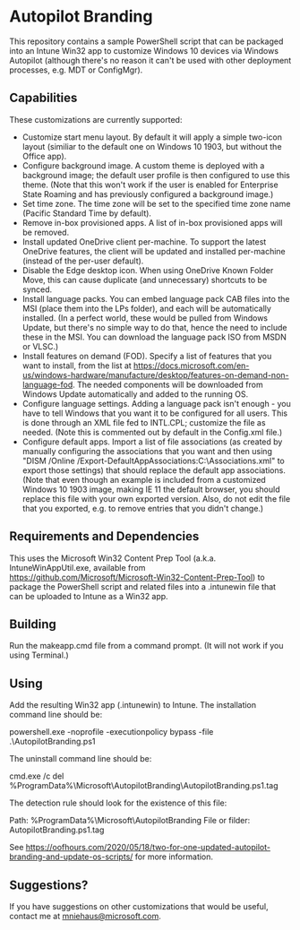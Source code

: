 # Autopilot Branding

This repository contains a sample PowerShell script that can be packaged into an Intune Win32 app to customize Windows 10 devices via Windows Autopilot
(although there's no reason it can't be used with other deployment processes, e.g. MDT or ConfigMgr).

## Capabilities

These customizations are currently supported:

- Customize start menu layout.  By default it will apply a simple two-icon layout (similiar to the default one on Windows 10 1903, but without the Office app).
- Configure background image.  A custom theme is deployed with a background image; the default user profile is then configured to use this theme.  (Note that this won't work if the user is enabled for Enterprise State Roaming and has previously configured a background image.)
- Set time zone.  The time zone will be set to the specified time zone name (Pacific Standard Time by default).
- Remove in-box provisioned apps.  A list of in-box provisioned apps will be removed.
- Install updated OneDrive client per-machine.  To support the latest OneDrive features, the client will be updated and installed per-machine (instead of the per-user default).
- Disable the Edge desktop icon.  When using OneDrive Known Folder Move, this can cause duplicate (and unnecessary) shortcuts to be synced.
- Install language packs.  You can embed language pack CAB files into the MSI (place them into the LPs folder), and each will be automatically installed.  (In a perfect world, these would be pulled from Windows Update, but there's no simple way to do that, hence the need to include these in the MSI.  You can download the language pack ISO from MSDN or VLSC.)
- Install features on demand (FOD).  Specify a list of features that you want to install, from the list at https://docs.microsoft.com/en-us/windows-hardware/manufacture/desktop/features-on-demand-non-language-fod.  The needed components will be downloaded from Windows Update automatically and added to the running OS.
- Configure language settings.  Adding a language pack isn't enough - you have to tell Windows that you want it to be configured for all users.  This is done through an XML file fed to INTL.CPL; customize the file as needed.  (Note this is commented out by default in the Config.xml file.)
- Configure default apps.  Import a list of file associations (as created by manually configuring the associations that you want and then using "DISM /Online /Export-DefaultAppAssociations:C:\Associations.xml" to export those settings) that should replace the default app associations.  (Note that even though an example is included from a customized Windows 10 1903 image, making IE 11 the default browser, you should replace this file with your own exported version.  Also, do not edit the file that you exported, e.g. to remove entries that you didn't change.)

## Requirements and Dependencies

This uses the Microsoft Win32 Content Prep Tool (a.k.a. IntuneWinAppUtil.exe, available from https://github.com/Microsoft/Microsoft-Win32-Content-Prep-Tool) to package the PowerShell script and related files into a .intunewin file that can be uploaded to Intune as a Win32 app. 

## Building

Run the makeapp.cmd file from a command prompt.  (It will not work if you using Terminal.)

## Using

Add the resulting Win32 app (.intunewin) to Intune.  The installation command line should be:

powershell.exe -noprofile -executionpolicy bypass -file .\AutopilotBranding.ps1

The uninstall command line should be:

cmd.exe /c del %ProgramData%\Microsoft\AutopilotBranding\AutopilotBranding.ps1.tag

The detection rule should look for the existence of this file:

Path: %ProgramData%\Microsoft\AutopilotBranding
File or filder:  AutopilotBranding.ps1.tag

See https://oofhours.com/2020/05/18/two-for-one-updated-autopilot-branding-and-update-os-scripts/ for more information.

## Suggestions?

If you have suggestions on other customizations that would be useful, contact me at mniehaus@microsoft.com.
